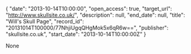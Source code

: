 {
  "date": "2013-10-14T10:00:00", 
  "open_access": true, 
  "target_url": "http://www.skullsite.co.uk/", 
  "description": null, 
  "end_date": null, 
  "title": "Will's Skull Page", 
  "record_id": "20131014T100000/77NhjiUgqQHgMok5x6qR6w==", 
  "publisher": "skullsite.co.uk", 
  "start_date": "2013-10-14T10:00:00Z"
}

None